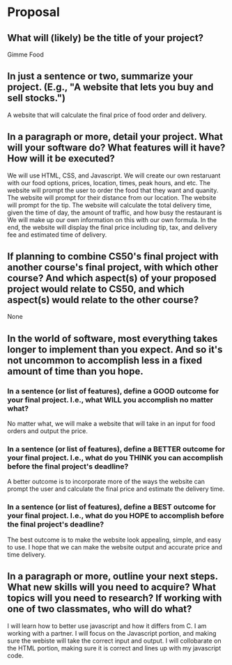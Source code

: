 # Proposal

## What will (likely) be the title of your project?

Gimme Food

## In just a sentence or two, summarize your project. (E.g., "A website that lets you buy and sell stocks.")

A website that will calculate the final price of food order and delivery.

## In a paragraph or more, detail your project. What will your software do? What features will it have? How will it be executed?

We will use HTML, CSS, and Javascript. We will create our own restaruant with our food options, prices, location, times, peak hours, and etc.
The website will prompt the user to order the food that they want and quanity.
The website will prompt for their distance from our location.
The website will prompt for the tip.
The website will calculate the total delivery time, given the time of day, the amount of traffic, and how busy the restaurant is
We will make up our own information on this with our own formula.
In the end, the website will display the final price including tip, tax, and delivery fee and estimated time of delivery.

## If planning to combine CS50's final project with another course's final project, with which other course? And which aspect(s) of your proposed project would relate to CS50, and which aspect(s) would relate to the other course?

None

## In the world of software, most everything takes longer to implement than you expect. And so it's not uncommon to accomplish less in a fixed amount of time than you hope.

### In a sentence (or list of features), define a GOOD outcome for your final project. I.e., what WILL you accomplish no matter what?

No matter what, we will make a website that will take in an input for food orders and output the price.
### In a sentence (or list of features), define a BETTER outcome for your final project. I.e., what do you THINK you can accomplish before the final project's deadline?

A better outcome is to incorporate more of the ways the website can prompt the user and calculate the final price and estimate the delivery time.

### In a sentence (or list of features), define a BEST outcome for your final project. I.e., what do you HOPE to accomplish before the final project's deadline?

The best outcome is to make the website look appealing, simple, and easy to use. I hope that we can make the website output and accurate price and time delivery.

## In a paragraph or more, outline your next steps. What new skills will you need to acquire? What topics will you need to research? If working with one of two classmates, who will do what?

I will learn how to better use javascript and how it differs from C. I am working with a partner.
I will focus on the Javascript portion, and making sure the webiste will take the correct input and output. I will collobarate on the HTML portion, making sure it is correct and lines up with my javascript code.
